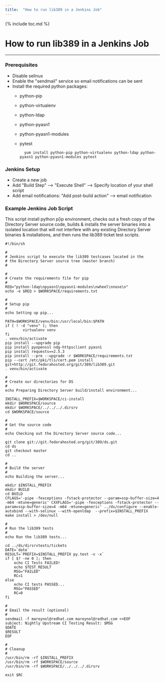 ```yaml
---
title:  "How to run lib389 in a Jenkins Job"
---
```


{% include toc.md %}

# How to run lib389 in a Jenkins Job
------------

### Prerequisites

-   Disable selinux
-   Enable the "sendmail" service so email notifications can be sent
-   Install the required python packages:
    - python-pip
    - python-virtualenv
    - python-ldap
    - python-pyasn1
    - python-pyasn1-modules
    - pytest


            yum install python-pip python-virtualenv python-ldap python-pyasn1 python-pyasn1-modules pytest

### Jenkins Setup

-   Create a new job
-   Add "Build Step" -->  "Execute Shell"  -->  Specify location of your shell script
-   Add email notifications:  "Add post-build action"  --> email notification


### Example Jenkins Job Script

This script install python p[ip environment, checks out a fresh copy of the Directory Server source code, builds & installs the server binaries into a isolated location that will not interfere with any existing Directory Server binaries & installations, and then runs the lib389 ticket test scripts.



    #!/bin/sh

    #
    # Jenkins script to execute the lib389 testcases located in the
    # the Directory Server source tree (master branch)
    #

    #
    # Create the requirements file for pip
    #
    REQ="python-ldap\npyasn1\npyasn1-modules\nwheel\nnose\n"
    echo -e $REQ > $WORKSPACE/requirements.txt

    #
    # Setup pip
    #
    echo Setting up pip...

    PATH=$WORKSPACE/venv/bin:/usr/local/bin:$PATH
    if [ ! -d "venv" ]; then
            virtualenv venv
    fi
    . venv/bin/activate
    pip install --upgrade pip
    pip install pyopenssl ndg-httpsclient pyasn1
    pip install requests==2.5.3
    pip install --pre --upgrade -r $WORKSPACE/requirements.txt
    pip --cert /etc/pki/tls/cert.pem install git+http://git.fedorahosted.org/git/389/lib389.git
    . venv/bin/activate

    #
    # Create our directories for DS
    #
    echo Preparing Directory Server build/install environment...

    INSTALL_PREFIX=$WORKSPACE/ci-install
    mkdir $WORKSPACE/source
    mkdir $WORKSPACE/../../../.dirsrv
    cd $WORKSPACE/source

    #
    # Get the source code
    #
    echo Checking out the Directory Server source code...

    git clone git://git.fedorahosted.org/git/389/ds.git
    cd ds
    git checkout master
    cd ..

    #
    # Build the server
    #
    echo Building the server...

    mkdir $INSTALL_PREFIX
    mkdir BUILD
    cd BUILD
    CFLAGS='-pipe -fexceptions -fstack-protector --param=ssp-buffer-size=4  -m64 -mtune=generic' CXXFLAGS='-pipe -fexceptions -fstack-protector --param=ssp-buffer-size=4 -m64 -mtune=generic' ../ds/configure --enable-autobind --with-selinux --with-openldap  --prefix=$INSTALL_PREFIX
    make install > /dev/null

    #
    # Run the lib389 tests
    #
    echo Run the lib389 tests...

    cd ../ds/dirsrvtests/tickets
    DATE=`date`
    RESULT=`PREFIX=$INSTALL_PREFIX py.test -v -x`
    if [ $? -ne 0 ]; then
        echo CI Tests FAILED!
        echo $TEST_RESULT
        MSG="FAILED"
        RC=1
    else
        echo CI tests PASSED...
        MSG="PASSED"
        RC=0
    fi

    #
    # Email the result (optional)
    #
    sendmail -f mareynol@redhat.com mareynol@redhat.com <<EOF
    subject: Nightly Upstream CI Testing Result: $MSG
    $DATE
    $RESULT
    EOF

    #
    # Cleanup
    #
    /usr/bin/rm -rf $INSTALL_PREFIX
    /usr/bin/rm -rf $WORKSPACE/source
    /usr/bin/rm -rf $WORKSPACE/../../../.dirsrv

    exit $RC



